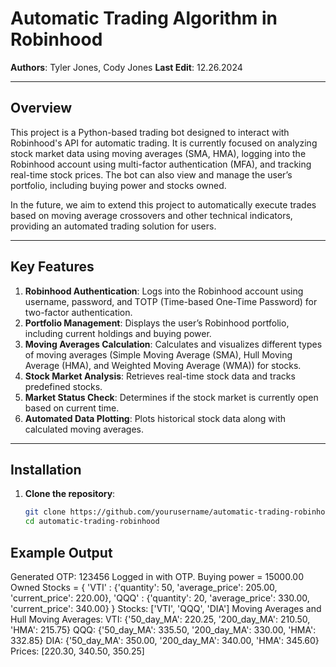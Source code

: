 # **Automatic Trading Algorithm in Robinhood**

**Authors**: Tyler Jones, Cody Jones
**Last Edit**: 12.26.2024  

---

## **Overview**

This project is a Python-based trading bot designed to interact with Robinhood's API for automatic trading. It is currently focused on analyzing stock market data using moving averages (SMA, HMA), logging into the Robinhood account using multi-factor authentication (MFA), and tracking real-time stock prices. The bot can also view and manage the user’s portfolio, including buying power and stocks owned.

In the future, we aim to extend this project to automatically execute trades based on moving average crossovers and other technical indicators, providing an automated trading solution for users.

---

## **Key Features**

1. **Robinhood Authentication**: Logs into the Robinhood account using username, password, and TOTP (Time-based One-Time Password) for two-factor authentication.
2. **Portfolio Management**: Displays the user’s Robinhood portfolio, including current holdings and buying power.
3. **Moving Averages Calculation**: Calculates and visualizes different types of moving averages (Simple Moving Average (SMA), Hull Moving Average (HMA), and Weighted Moving Average (WMA)) for stocks.
4. **Stock Market Analysis**: Retrieves real-time stock data and tracks predefined stocks.
5. **Market Status Check**: Determines if the stock market is currently open based on current time.
6. **Automated Data Plotting**: Plots historical stock data along with calculated moving averages.

---

## **Installation**

1. **Clone the repository**:

   ```bash
   git clone https://github.com/yourusername/automatic-trading-robinhood.git
   cd automatic-trading-robinhood

## **Example Output**
Generated OTP: 123456
Logged in with OTP.
Buying power = 15000.00
Owned Stocks = {
    'VTI' : {'quantity': 50, 'average_price': 205.00, 'current_price': 220.00},
    'QQQ' : {'quantity': 20, 'average_price': 330.00, 'current_price': 340.00}
}
Stocks: ['VTI', 'QQQ', 'DIA']
Moving Averages and Hull Moving Averages: 
VTI: {'50_day_MA': 220.25, '200_day_MA': 210.50, 'HMA': 215.75}
QQQ: {'50_day_MA': 335.50, '200_day_MA': 330.00, 'HMA': 332.85}
DIA: {'50_day_MA': 350.00, '200_day_MA': 340.00, 'HMA': 345.60}
Prices: [220.30, 340.50, 350.25]
